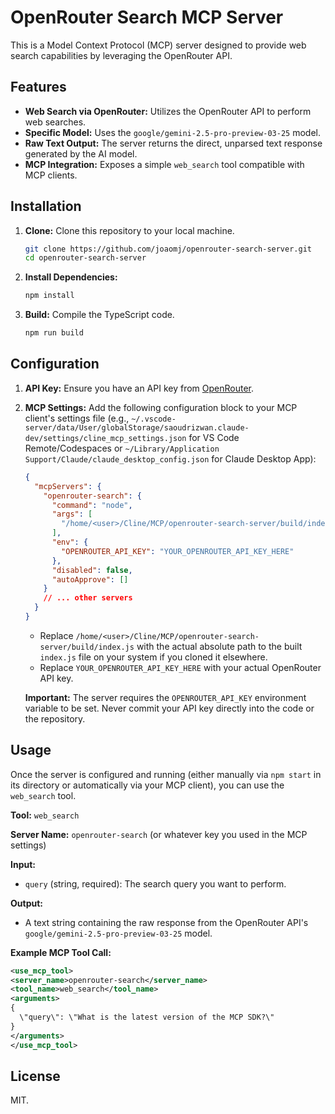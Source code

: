 # OpenRouter Search MCP Server

This is a Model Context Protocol (MCP) server designed to provide web search capabilities by leveraging the OpenRouter API.

## Features

*   **Web Search via OpenRouter:** Utilizes the OpenRouter API to perform web searches.
*   **Specific Model:** Uses the `google/gemini-2.5-pro-preview-03-25` model.
*   **Raw Text Output:** The server returns the direct, unparsed text response generated by the AI model.
*   **MCP Integration:** Exposes a simple `web_search` tool compatible with MCP clients.

## Installation

1.  **Clone:** Clone this repository to your local machine.
    ```bash
    git clone https://github.com/joaomj/openrouter-search-server.git
    cd openrouter-search-server
    ```
2.  **Install Dependencies:**
    ```bash
    npm install
    ```
3.  **Build:** Compile the TypeScript code.
    ```bash
    npm run build
    ```

## Configuration

1.  **API Key:** Ensure you have an API key from [OpenRouter](https://openrouter.ai/).
2.  **MCP Settings:** Add the following configuration block to your MCP client's settings file (e.g., `~/.vscode-server/data/User/globalStorage/saoudrizwan.claude-dev/settings/cline_mcp_settings.json` for VS Code Remote/Codespaces or `~/Library/Application Support/Claude/claude_desktop_config.json` for Claude Desktop App):

    ```json
    {
      "mcpServers": {
        "openrouter-search": {
          "command": "node",
          "args": [
            "/home/<user>/Cline/MCP/openrouter-search-server/build/index.js"
          ],
          "env": {
            "OPENROUTER_API_KEY": "YOUR_OPENROUTER_API_KEY_HERE"
          },
          "disabled": false,
          "autoApprove": []
        }
        // ... other servers
      }
    }
    ```

    *   Replace `/home/<user>/Cline/MCP/openrouter-search-server/build/index.js` with the actual absolute path to the built `index.js` file on your system if you cloned it elsewhere.
    *   Replace `YOUR_OPENROUTER_API_KEY_HERE` with your actual OpenRouter API key.

    **Important:** The server requires the `OPENROUTER_API_KEY` environment variable to be set. Never commit your API key directly into the code or the repository.

## Usage

Once the server is configured and running (either manually via `npm start` in its directory or automatically via your MCP client), you can use the `web_search` tool.

**Tool:** `web_search`

**Server Name:** `openrouter-search` (or whatever key you used in the MCP settings)

**Input:**
*   `query` (string, required): The search query you want to perform.

**Output:**
*   A text string containing the raw response from the OpenRouter API's `google/gemini-2.5-pro-preview-03-25` model.

**Example MCP Tool Call:**

```xml
<use_mcp_tool>
<server_name>openrouter-search</server_name>
<tool_name>web_search</tool_name>
<arguments>
{
  \"query\": \"What is the latest version of the MCP SDK?\"
}
</arguments>
</use_mcp_tool>
```

## License
MIT.
